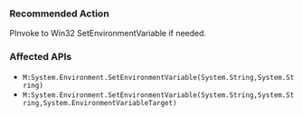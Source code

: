 ### Recommended Action
PInvoke to Win32 SetEnvironmentVariable if needed.

### Affected APIs
* `M:System.Environment.SetEnvironmentVariable(System.String,System.String)`
* `M:System.Environment.SetEnvironmentVariable(System.String,System.String,System.EnvironmentVariableTarget)`
